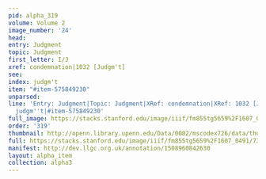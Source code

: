 ```yaml
---
pid: alpha_319
volume: Volume 2
image_number: '24'
head: 
entry: Judgment
topic: Judgment
first_letter: I/J
xref: condemnation|1032 [Judgm't]
see: 
index: judgm't
item: "#item-575849230"
unparsed: 
line: 'Entry: Judgment|Topic: Judgment|XRef: condemnation|XRef: 1032 [Judgm''t]|Index:
  judgm''t|#item-575849230'
full_image: https://stacks.stanford.edu/image/iiif/fm855tg5659%2F1607_0491/full/full/0/default.jpg
order: '319'
thumbnail: http://openn.library.upenn.edu/Data/0002/mscodex726/data/thumb/1607_0491_thumb.jpg
full: https://stacks.stanford.edu/image/iiif/fm855tg5659%2F1607_0491/731,4549,2964,504/full/0/default.jpg
manifest: http://dev.llgc.org.uk/annotation/1508960842630
layout: alpha_item
collection: alpha3
---
```

